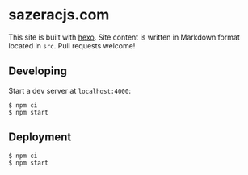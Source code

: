 # sazeracjs.com

This site is built with [hexo][]. Site content is written in Markdown format
located in `src`. Pull requests welcome!

[hexo]: https://hexo.io/


## Developing

Start a dev server at `localhost:4000`:

```console
$ npm ci
$ npm start
```


## Deployment

```console
$ npm ci
$ npm start
```
